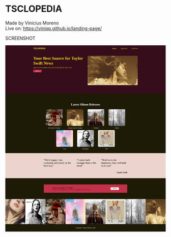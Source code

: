# TSCLOPEDIA

Made by Vinícius Moreno <br>
Live on: https://viniqp.github.io/landing-page/

SCREENSHOT

![screenshot](./img/screenshot.png)
